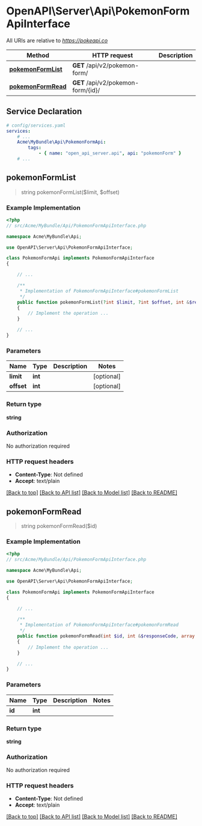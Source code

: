 # OpenAPI\Server\Api\PokemonFormApiInterface

All URIs are relative to *https://pokeapi.co*

Method | HTTP request | Description
------------- | ------------- | -------------
[**pokemonFormList**](PokemonFormApiInterface.md#pokemonFormList) | **GET** /api/v2/pokemon-form/ | 
[**pokemonFormRead**](PokemonFormApiInterface.md#pokemonFormRead) | **GET** /api/v2/pokemon-form/{id}/ | 


## Service Declaration
```yaml
# config/services.yaml
services:
    # ...
    Acme\MyBundle\Api\PokemonFormApi:
        tags:
            - { name: "open_api_server.api", api: "pokemonForm" }
    # ...
```

## **pokemonFormList**
> string pokemonFormList($limit, $offset)



### Example Implementation
```php
<?php
// src/Acme/MyBundle/Api/PokemonFormApiInterface.php

namespace Acme\MyBundle\Api;

use OpenAPI\Server\Api\PokemonFormApiInterface;

class PokemonFormApi implements PokemonFormApiInterface
{

    // ...

    /**
     * Implementation of PokemonFormApiInterface#pokemonFormList
     */
    public function pokemonFormList(?int $limit, ?int $offset, int &$responseCode, array &$responseHeaders): array|object|null
    {
        // Implement the operation ...
    }

    // ...
}
```

### Parameters

Name | Type | Description  | Notes
------------- | ------------- | ------------- | -------------
 **limit** | **int**|  | [optional]
 **offset** | **int**|  | [optional]

### Return type

**string**

### Authorization

No authorization required

### HTTP request headers

 - **Content-Type**: Not defined
 - **Accept**: text/plain

[[Back to top]](#) [[Back to API list]](../../README.md#documentation-for-api-endpoints) [[Back to Model list]](../../README.md#documentation-for-models) [[Back to README]](../../README.md)

## **pokemonFormRead**
> string pokemonFormRead($id)



### Example Implementation
```php
<?php
// src/Acme/MyBundle/Api/PokemonFormApiInterface.php

namespace Acme\MyBundle\Api;

use OpenAPI\Server\Api\PokemonFormApiInterface;

class PokemonFormApi implements PokemonFormApiInterface
{

    // ...

    /**
     * Implementation of PokemonFormApiInterface#pokemonFormRead
     */
    public function pokemonFormRead(int $id, int &$responseCode, array &$responseHeaders): array|object|null
    {
        // Implement the operation ...
    }

    // ...
}
```

### Parameters

Name | Type | Description  | Notes
------------- | ------------- | ------------- | -------------
 **id** | **int**|  |

### Return type

**string**

### Authorization

No authorization required

### HTTP request headers

 - **Content-Type**: Not defined
 - **Accept**: text/plain

[[Back to top]](#) [[Back to API list]](../../README.md#documentation-for-api-endpoints) [[Back to Model list]](../../README.md#documentation-for-models) [[Back to README]](../../README.md)

